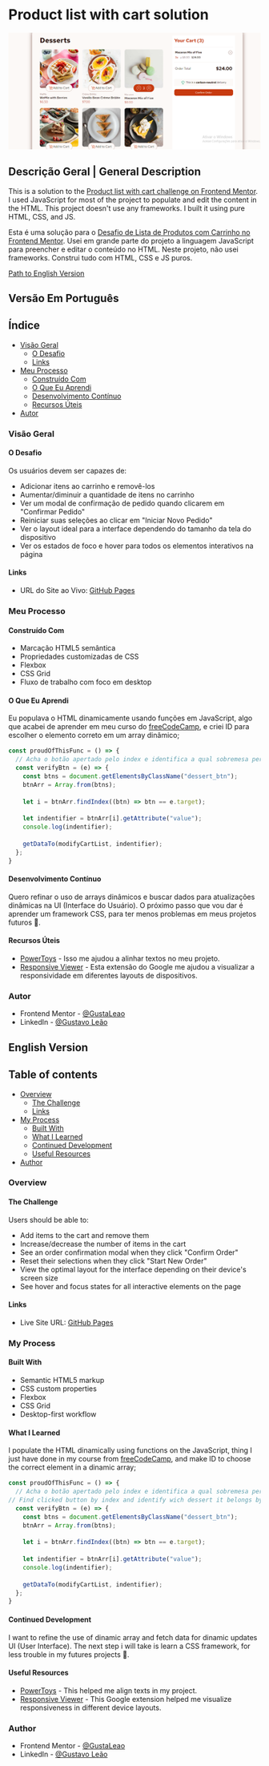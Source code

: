 # Product list with cart solution

![Screenshot of desktop layout](./assets/images/screenshot.png)

## Descrição Geral | General Description

This is a solution to the [Product list with cart challenge on Frontend Mentor](https://www.frontendmentor.io/challenges/product-list-with-cart-5MmqLVAp_d). I used JavaScript for most of the project to populate and edit the content in the HTML. This project doesn't use any frameworks. I built it using pure HTML, CSS, and JS.

Esta é uma solução para o [Desafio de Lista de Produtos com Carrinho no Frontend Mentor](https://www.frontendmentor.io/challenges/product-list-with-cart-5MmqLVAp_d). Usei em grande parte do projeto a linguagem JavaScript para preencher e editar o conteúdo no HTML. Neste projeto, não usei frameworks. Construi tudo com HTML, CSS e JS puros.

[Path to English Version](#english-version)
## Versão Em Português

## Índice

- [Visão Geral](#visão-geral)
  - [O Desafio](#o-desafio)
  - [Links](#links)
- [Meu Processo](#meu-processo)
  - [Construído Com](#construído-com)
  - [O Que Eu Aprendi](#o-que-eu-aprendi)
  - [Desenvolvimento Contínuo](#desenvolvimento-contínuo)
  - [Recursos Úteis](#recursos-úteis)
- [Autor](#autor)


### Visão Geral

#### O Desafio

Os usuários devem ser capazes de:

- Adicionar itens ao carrinho e removê-los
- Aumentar/diminuir a quantidade de itens no carrinho
- Ver um modal de confirmação de pedido quando clicarem em "Confirmar Pedido"
- Reiniciar suas seleções ao clicar em "Iniciar Novo Pedido"
- Ver o layout ideal para a interface dependendo do tamanho da tela do dispositivo
- Ver os estados de foco e hover para todos os elementos interativos na página

#### Links

- URL do Site ao Vivo: [GitHub Pages](https://gustaleao.github.io/product-list-with-cart-main/)

### Meu Processo

#### Construído Com

- Marcação HTML5 semântica
- Propriedades customizadas de CSS
- Flexbox
- CSS Grid
- Fluxo de trabalho com foco em desktop

#### O Que Eu Aprendi

Eu populava o HTML dinamicamente usando funções em JavaScript, algo que acabei de aprender em meu curso do [freeCodeCamp](https://www.freecodecamp.org/), e criei ID para escolher o elemento correto em um array dinâmico;

```js
const proudOfThisFunc = () => {
  // Acha o botão apertado pelo index e identifica a qual sobremesa pertence pelo seu valor, que é nome da sobremesa
  const verifyBtn = (e) => {
    const btns = document.getElementsByClassName("dessert_btn");
    btnArr = Array.from(btns);

    let i = btnArr.findIndex((btn) => btn == e.target);

    let indentifier = btnArr[i].getAttribute("value");
    console.log(indentifier);

    getDataTo(modifyCartList, indentifier);
  };
}
```

#### Desenvolvimento Contínuo

Quero refinar o uso de arrays dinâmicos e buscar dados para atualizações dinâmicas na UI (Interface do Usuário). O próximo passo que vou dar é aprender um framework CSS, para ter menos problemas em meus projetos futuros 🤣.

#### Recursos Úteis

- [PowerToys](https://learn.microsoft.com/pt-br/windows/powertoys/) - Isso me ajudou a alinhar textos no meu projeto.
- [Responsive Viewer](https://chromewebstore.google.com/detail/responsive-viewer/inmopeiepgfljkpkidclfgbgbmfcennb?pli=1) - Esta extensão do Google me ajudou a visualizar a responsividade em diferentes layouts de dispositivos.

### Autor

- Frontend Mentor - [@GustaLeao](https://www.frontendmentor.io/profile/GustaLeao)
- LinkedIn - [@Gustavo Leão](https://www.linkedin.com/in/075leao/)


## English Version

## Table of contents

- [Overview](#overview)
  - [The Challenge](#the-challenge)
  - [Links](#links)
- [My Process](#my-process)
  - [Built With](#built-with)
  - [What I Learned](#what-i-learned)
  - [Continued Development](#continued-development)
  - [Useful Resources](#useful-resources)
- [Author](#author)

### Overview

#### The Challenge

Users should be able to:

- Add items to the cart and remove them
- Increase/decrease the number of items in the cart
- See an order confirmation modal when they click "Confirm Order"
- Reset their selections when they click "Start New Order"
- View the optimal layout for the interface depending on their device's screen size
- See hover and focus states for all interactive elements on the page

#### Links

- Live Site URL: [GitHub Pages](https://gustaleao.github.io/product-list-with-cart-main/)

### My Process

#### Built With

- Semantic HTML5 markup
- CSS custom properties
- Flexbox
- CSS Grid
- Desktop-first workflow

####  What I Learned

I populate the HTML dinamically using functions on the JavaScript, thing I just have done in my course from [freeCodeCamp](https://www.freecodecamp.org/), and make ID to choose the correct element in a dinamic array;

```js
const proudOfThisFunc = () => {
  // Acha o botão apertado pelo index e identifica a qual sobremesa pertence pelo seu valor, que é nome da sobremesa
// Find clicked button by index and identify wich dessert it belongs by your value, what is the name of the dessert
  const verifyBtn = (e) => {
    const btns = document.getElementsByClassName("dessert_btn");
    btnArr = Array.from(btns);

    let i = btnArr.findIndex((btn) => btn == e.target);

    let indentifier = btnArr[i].getAttribute("value");
    console.log(indentifier);

    getDataTo(modifyCartList, indentifier);
  };
}
```

#### Continued Development

I want to refine the use of dinamic array and fetch data for dinamic updates UI (User Interface). The next step i will take is learn a CSS framework, for less trouble in my futures projects 🤣.

#### Useful Resources

- [PowerToys](https://learn.microsoft.com/pt-br/windows/powertoys/) - This helped me align texts in my project.
- [Responsive Viewer](https://chromewebstore.google.com/detail/responsive-viewer/inmopeiepgfljkpkidclfgbgbmfcennb?pli=1) - This Google extension helped me visualize responsiveness in different device layouts.

### Author

- Frontend Mentor - [@GustaLeao](https://www.frontendmentor.io/profile/GustaLeao)
- LinkedIn - [@Gustavo Leão](https://www.linkedin.com/in/075leao/)
